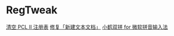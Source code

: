 # RegTweak
[清空 PCL II 注册表](https://github.com/Ayx03/RegTweak/blob/main/ClearPCL.reg)
[修复「新建文本文档」](https://github.com/Ayx03/RegTweak/blob/main/FixNewTxt_GB18030.reg)
[小鹤双拼 for 微软拼音输入法](https://github.com/Ayx03/RegTweak/blob/main/%E5%BE%AE%E8%BD%AF%E6%8B%BC%E9%9F%B3%E8%BE%93%E5%85%A5%E6%B3%95%E5%B0%8F%E9%B9%A4%E5%8F%8C%E6%8B%BC.reg)
